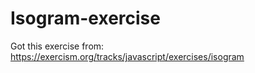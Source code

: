 # Isogram-exercise
Got this exercise from: https://exercism.org/tracks/javascript/exercises/isogram
